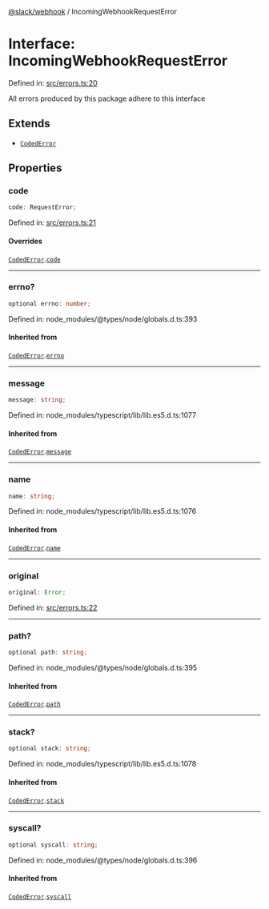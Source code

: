 [@slack/webhook](../index.md) / IncomingWebhookRequestError

# Interface: IncomingWebhookRequestError

Defined in: [src/errors.ts:20](https://github.com/slackapi/node-slack-sdk/blob/main/packages/webhook/src/errors.ts#L20)

All errors produced by this package adhere to this interface

## Extends

- [`CodedError`](CodedError.md)

## Properties

### code

```ts
code: RequestError;
```

Defined in: [src/errors.ts:21](https://github.com/slackapi/node-slack-sdk/blob/main/packages/webhook/src/errors.ts#L21)

#### Overrides

[`CodedError`](CodedError.md).[`code`](CodedError.md#code)

***

### errno?

```ts
optional errno: number;
```

Defined in: node\_modules/@types/node/globals.d.ts:393

#### Inherited from

[`CodedError`](CodedError.md).[`errno`](CodedError.md#errno)

***

### message

```ts
message: string;
```

Defined in: node\_modules/typescript/lib/lib.es5.d.ts:1077

#### Inherited from

[`CodedError`](CodedError.md).[`message`](CodedError.md#message)

***

### name

```ts
name: string;
```

Defined in: node\_modules/typescript/lib/lib.es5.d.ts:1076

#### Inherited from

[`CodedError`](CodedError.md).[`name`](CodedError.md#name)

***

### original

```ts
original: Error;
```

Defined in: [src/errors.ts:22](https://github.com/slackapi/node-slack-sdk/blob/main/packages/webhook/src/errors.ts#L22)

***

### path?

```ts
optional path: string;
```

Defined in: node\_modules/@types/node/globals.d.ts:395

#### Inherited from

[`CodedError`](CodedError.md).[`path`](CodedError.md#path)

***

### stack?

```ts
optional stack: string;
```

Defined in: node\_modules/typescript/lib/lib.es5.d.ts:1078

#### Inherited from

[`CodedError`](CodedError.md).[`stack`](CodedError.md#stack)

***

### syscall?

```ts
optional syscall: string;
```

Defined in: node\_modules/@types/node/globals.d.ts:396

#### Inherited from

[`CodedError`](CodedError.md).[`syscall`](CodedError.md#syscall)
